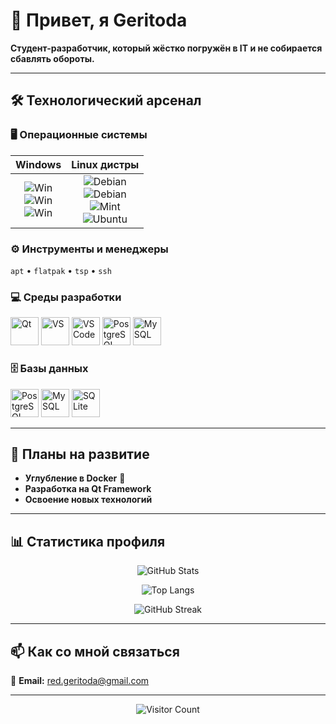 # 🚀 Привет, я Geritoda 

**Студент-разработчик, который жёстко погружён в IT и не собирается сбавлять обороты.**

---

## 🛠️ Технологический арсенал

### 🖥️ Операционные системы
| **Windows** | **Linux дистры** |
|:---:|:---:|
| ![Win](https://img.shields.io/badge/Windows_7-0078D6?style=for-the-badge&logo=windows) <br> ![Win](https://img.shields.io/badge/Windows_10-0078D6?style=for-the-badge&logo=windows) <br> ![Win](https://img.shields.io/badge/Windows_11-0078D6?style=for-the-badge&logo=windows) | ![Debian](https://img.shields.io/badge/Debian_12-A81D33?style=for-the-badge&logo=debian) <br> ![Debian](https://img.shields.io/badge/Debian_13-A81D33?style=for-the-badge&logo=debian) <br> ![Mint](https://img.shields.io/badge/Linux_Mint-87CF3E?style=for-the-badge&logo=linuxmint) <br> ![Ubuntu](https://img.shields.io/badge/Ubuntu-E95420?style=for-the-badge&logo=ubuntu) |

### ⚙️ Инструменты и менеджеры
`apt` • `flatpak` • `tsp` • `ssh`

### 💻 Среды разработки
<p align="left">
  <img src="https://img.icons8.com/color/48/000000/qt.png" alt="Qt" title="Qt Creator" width="45" height="45"/>
  <img src="https://img.icons8.com/color/48/000000/visual-studio.png" alt="VS" title="Visual Studio" width="45" height="45"/>
  <img src="https://img.icons8.com/color/48/000000/visual-studio-code-2019.png" alt="VSCode" title="VSCode" width="45" height="45"/>
  <img src="https://img.icons8.com/color/48/000000/postgreesql.png" alt="PostgreSQL" title="pgAdmin4" width="45" height="45"/>
  <img src="https://img.icons8.com/color/48/000000/mysql.png" alt="MySQL" title="MySQL Workbench" width="45" height="45"/>
</p>

### 🗄️ Базы данных
<p align="left">
  <img src="https://img.icons8.com/color/48/000000/postgreesql.png" alt="PostgreSQL" title="PostgreSQL" width="45" height="45"/>
  <img src="https://img.icons8.com/color/48/000000/mysql.png" alt="MySQL" title="MySQL" width="45" height="45"/>
  <img src="https://img.icons8.com/color/48/000000/sqlite.png" alt="SQLite" title="SQLite" width="45" height="45"/>
</p>

---

## 🎯 Планы на развитие

- **Углубление в Docker** 🐳
- **Разработка на Qt Framework** 
- **Освоение новых технологий**

---

## 📊 Статистика профиля

<div align="center">
  
![GitHub Stats](https://github-readme-stats.vercel.app/api?username=Geritoda&show_icons=true&theme=radical&hide_border=true)

![Top Langs](https://github-readme-stats.vercel.app/api/top-langs/?username=Geritoda&layout=compact&theme=radical&hide_border=true)

![GitHub Streak](https://github-readme-streak-stats.herokuapp.com/?user=Geritoda&theme=radical&hide_border=true)

</div>

---

## 📫 Как со мной связаться

📧 **Email:** [red.geritoda@gmail.com](mailto:red.geritoda@gmail.com)

---

<div align="center">
  
![Visitor Count](https://komarev.com/ghpvc/?username=Geritoda&color=blueviolet&style=flat)

</div>
